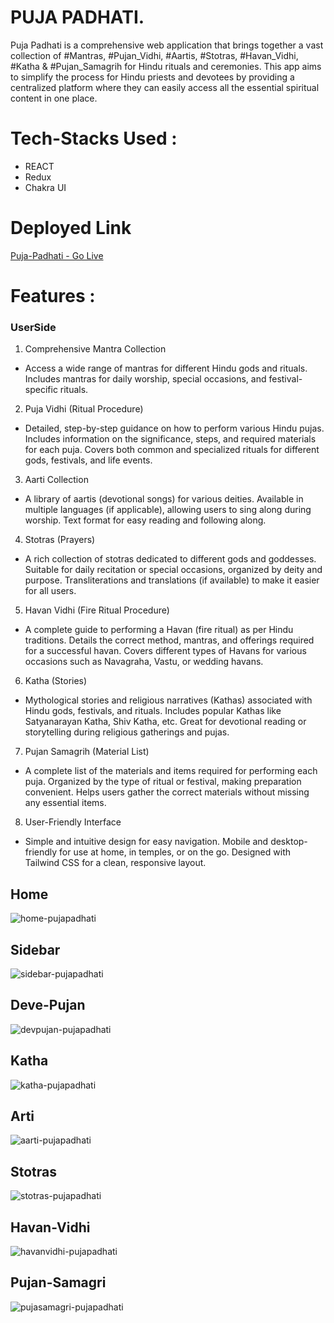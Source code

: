 # PUJA PADHATI.
Puja Padhati is a comprehensive web application that brings together a vast collection of #Mantras, #Pujan_Vidhi, #Aartis, #Stotras, #Havan_Vidhi, #Katha & #Pujan_Samagrih for Hindu rituals and ceremonies. This app aims to simplify the process for Hindu priests and devotees by providing a centralized platform where they can easily access all the essential spiritual content in one place.

# Tech-Stacks Used :
 - REACT
 - Redux
 - Chakra UI
 
 
 # Deployed Link
<a href="www.pujapadhati.com">Puja-Padhati - Go Live</a>
 
 
 # Features :
 ### UserSide
1. Comprehensive Mantra Collection
- Access a wide range of mantras for different Hindu gods and rituals.
Includes mantras for daily worship, special occasions, and festival-specific rituals.

2. Puja Vidhi (Ritual Procedure)
- Detailed, step-by-step guidance on how to perform various Hindu pujas.
Includes information on the significance, steps, and required materials for each puja.
Covers both common and specialized rituals for different gods, festivals, and life events.

3. Aarti Collection
- A library of aartis (devotional songs) for various deities.
Available in multiple languages (if applicable), allowing users to sing along during worship.
Text format for easy reading and following along.

4. Stotras (Prayers)
- A rich collection of stotras dedicated to different gods and goddesses.
Suitable for daily recitation or special occasions, organized by deity and purpose.
Transliterations and translations (if available) to make it easier for all users.

5. Havan Vidhi (Fire Ritual Procedure)
- A complete guide to performing a Havan (fire ritual) as per Hindu traditions.
Details the correct method, mantras, and offerings required for a successful havan.
Covers different types of Havans for various occasions such as Navagraha, Vastu, or wedding havans.

6. Katha (Stories)
- Mythological stories and religious narratives (Kathas) associated with Hindu gods, festivals, and rituals.
Includes popular Kathas like Satyanarayan Katha, Shiv Katha, etc.
Great for devotional reading or storytelling during religious gatherings and pujas.

7. Pujan Samagrih (Material List)
- A complete list of the materials and items required for performing each puja.
Organized by the type of ritual or festival, making preparation convenient.
Helps users gather the correct materials without missing any essential items.

8. User-Friendly Interface
- Simple and intuitive design for easy navigation.
Mobile and desktop-friendly for use at home, in temples, or on the go.
Designed with Tailwind CSS for a clean, responsive layout.

## Home
![home-pujapadhati](https://github.com/user-attachments/assets/761da93d-78bb-4488-a5f1-9ab1a4a1e6f3)

## Sidebar 
![sidebar-pujapadhati](https://github.com/user-attachments/assets/7269654e-1244-4afb-bdfe-cdf1808b8bdd)

## Deve-Pujan 
![devpujan-pujapadhati](https://github.com/user-attachments/assets/3144ae9f-d758-434a-b81e-4b44e198e761)

## Katha
![katha-pujapadhati](https://github.com/user-attachments/assets/05c60cf0-bdbc-4dac-adb3-1f76416ad166)

## Arti
![aarti-pujapadhati](https://github.com/user-attachments/assets/f496512a-91cc-4271-b376-c77d5df9dd79)

## Stotras 
![stotras-pujapadhati](https://github.com/user-attachments/assets/1c220b77-9366-449a-83b0-f20e7949811b)

## Havan-Vidhi 
![havanvidhi-pujapadhati](https://github.com/user-attachments/assets/7c88f31b-6f22-4fb8-a72f-f9f9b31cc8f1)

## Pujan-Samagri 
![pujasamagri-pujapadhati](https://github.com/user-attachments/assets/4dbfeea8-4f34-4c03-9bcd-d4f6c172a273)








